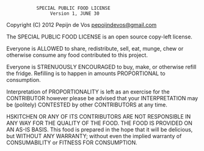                SPECIAL PUBLIC FOOD LICENSE
                    Version 1, JUNE 30

 Copyright (C) 2012 Pepijn de Vos <pepoijndevos@gmail.com>

The SPECIAL PUBLIC FOOD LICENSE is an open source copy-left license.

Everyone is ALLOWED to share, redistribute, sell, eat, munge, chew or otherwise consume any food contributed to this project.

Everyone is STRENUOUSLY ENCOURAGED to buy, make, or otherwise refill the fridge. Refilling is to happen in amounts PROPORTIONAL to consumption.

Interpretation of PROPORTIONALITY is left as an exercise for the CONTRIBUTOR however please be advised that your INTERPRETATION may be (politely) CONTESTED by other CONTRIBUTORS at any time.

HSKITCHEN OR ANY OF ITS CONTRIBUTORS ARE NOT RESPONSIBLE IN ANY WAY FOR THE QUALITY OF THE FOOD. THE FOOD IS PROVIDED ON AN AS-IS BASIS. This food is prepared in the hope that it will be delicious, but WITHOUT ANY WARRANTY; without even the implied warranty of CONSUMABILITY or FITNESS FOR CONSUMPTION.

